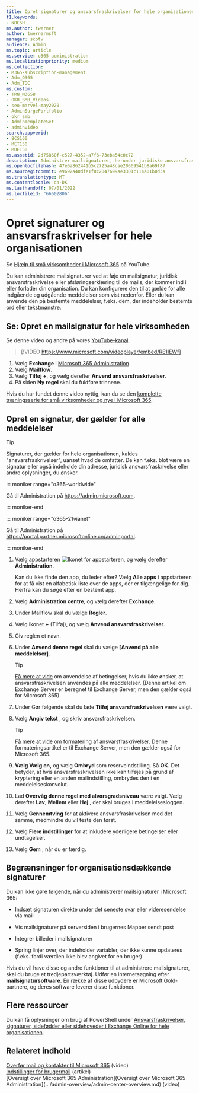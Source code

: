 ```yaml
---
title: Opret signaturer og ansvarsfraskrivelser for hele organisationen
f1.keywords:
- NOCSH
ms.author: twerner
author: twernermsft
manager: scotv
audience: Admin
ms.topic: article
ms.service: o365-administration
ms.localizationpriority: medium
ms.collection:
- M365-subscription-management
- Adm_O365
- Adm_TOC
ms.custom:
- TRN_M365B
- OKR_SMB_Videos
- seo-marvel-may2020
- AdminSurgePortfolio
- okr_smb
- AdminTemplateSet
- adminvideo
search.appverid:
- BCS160
- MET150
- MOE150
ms.assetid: 2d75860f-c527-4352-a7f6-73eba54c0c72
description: Administrer mailsignaturer, herunder juridiske ansvarsfraskrivelser eller afsløringserklæringer for alle mails, der kommer til eller forlader din organisation.
ms.openlocfilehash: 47e6a862441b5c2725a48cae20669541b8a69f87
ms.sourcegitcommit: e9692a40dfe1f8c2047699ae3301c114a01b0d3a
ms.translationtype: MT
ms.contentlocale: da-DK
ms.lasthandoff: 07/01/2022
ms.locfileid: "66602806"
---
```

# <a name="create-organization-wide-signatures-and-disclaimers"></a>Opret signaturer og ansvarsfraskrivelser for hele organisationen

Se [Hjælp til små virksomheder i Microsoft 365](https://go.microsoft.com/fwlink/?linkid=2197659) på YouTube.

 Du kan administrere mailsignaturer ved at føje en mailsignatur, juridisk ansvarsfraskrivelse eller afsløringserklæring til de mails, der kommer ind i eller forlader din organisation. Du kan konfigurere den til at gælde for alle indgående og udgående meddelelser som vist nedenfor. Eller du kan anvende den på bestemte meddelelser, f.eks. dem, der indeholder bestemte ord eller tekstmønstre.

## <a name="watch-create-a-company-wide-email-signature"></a>Se: Opret en mailsignatur for hele virksomheden
  
Se denne video og andre på vores [YouTube-kanal](https://go.microsoft.com/fwlink/?linkid=2198031).

> [!VIDEO https://www.microsoft.com/videoplayer/embed/RE1IEWf] 

1. Vælg **Exchange** i <a href="https://go.microsoft.com/fwlink/p/?linkid=2024339" target="_blank">Microsoft 365 Administration</a>.
1. Vælg **Mailflow**.
1. Vælg **Tilføj +**, og vælg derefter **Anvend ansvarsfraskrivelser**.
1. På siden **Ny regel** skal du fuldføre trinnene. 

Hvis du har fundet denne video nyttig, kan du se den [komplette træningsserie for små virksomheder og nye i Microsoft 365](../../business-video/index.yml).

## <a name="create-a-signature-that-applies-to-all-messages"></a>Opret en signatur, der gælder for alle meddelelser

> [!TIP]
> Signaturer, der gælder for hele organisationen, kaldes "ansvarsfraskrivelser", uanset hvad de omfatter. De kan f.eks. blot være en signatur eller også indeholde din adresse, juridisk ansvarsfraskrivelse eller andre oplysninger, du ønsker.
    
::: moniker range="o365-worldwide"

Gå til Administration på <a href="https://go.microsoft.com/fwlink/p/?linkid=2024339" target="_blank">https://admin.microsoft.com</a>.

::: moniker-end

::: moniker range="o365-21vianet"

Gå til Administration på <a href="https://go.microsoft.com/fwlink/p/?linkid=850627" target="_blank">https://portal.partner.microsoftonline.cn/adminportal</a>.

::: moniker-end

1. Vælg appstarteren ![Ikonet for appstarteren,](../../media/7502f4ec-3c9a-435d-a7b4-b9cda85189a7.png) og vælg derefter **Administration**.
   
    Kan du ikke finde den app, du leder efter? Vælg **Alle apps** i appstarteren for at få vist en alfabetisk liste over de apps, der er tilgængelige for dig. Herfra kan du søge efter en bestemt app. 
    
2. Vælg **Administration centre**, og vælg derefter **Exchange**.
    
3. Under Mailflow skal du vælge **Regler**.
    
4. Vælg ikonet **+** (Tilføj), og vælg **Anvend ansvarsfraskrivelser**.
    
5. Giv reglen et navn.
    
6. Under **Anvend denne regel** skal du vælge **[Anvend på alle meddelelser]**.
    
    > [!TIP]
    > [Få mere at vide](/Exchange/policy-and-compliance/mail-flow-rules/signatures#Scoping) om anvendelse af betingelser, hvis du ikke ønsker, at ansvarsfraskrivelsen anvendes på alle meddelelser. (Denne artikel om Exchange Server er beregnet til Exchange Server, men den gælder også for Microsoft 365). 
  
7. Under Gør følgende skal du lade **Tilføj ansvarsfraskrivelsen** være valgt. 
    
8.  Vælg **Angiv tekst** , og skriv ansvarsfraskrivelsen. 
    
    > [!TIP]
    > [Få mere at vide](/Exchange/policy-and-compliance/mail-flow-rules/signatures#FormatDisclaimer) om formatering af ansvarsfraskrivelser. Denne formateringsartikel er til Exchange Server, men den gælder også for Microsoft 365. 

9. **Vælg Vælg en,** og vælg **Ombryd** som reserveindstilling. Så **OK**. Det betyder, at hvis ansvarsfraskrivelsen ikke kan tilføjes på grund af kryptering eller en anden mailindstilling, ombrydes den i en meddelelseskonvolut.
    
10. Lad **Overvåg denne regel med alvorsgradsniveau** være valgt. Vælg derefter **Lav**, **Mellem** eller **Høj** , der skal bruges i meddelelsesloggen. 
    
11. Vælg **Gennemtving** for at aktivere ansvarsfraskrivelsen med det samme, medmindre du vil teste den først. 
    
12. Vælg **Flere indstillinger** for at inkludere yderligere betingelser eller undtagelser. 
    
13. Vælg **Gem** , når du er færdig. 
    
## <a name="limitations-of-organization-wide-signatures"></a>Begrænsninger for organisationsdækkende signaturer

Du kan ikke gøre følgende, når du administrerer mailsignaturer i Microsoft 365:
  
- Indsæt signaturen direkte under det seneste svar eller videresendelse via mail
    
- Vis mailsignaturer på serversiden i brugernes Mapper sendt post
    
- Integrer billeder i mailsignaturer
    
- Spring linjer over, der indeholder variabler, der ikke kunne opdateres (f.eks. fordi værdien ikke blev angivet for en bruger)
    
Hvis du vil have disse og andre funktioner til at administrere mailsignaturer, skal du bruge et tredjepartsværktøj. Udfør en internetsøgning efter **mailsignatursoftware**. En række af disse udbydere er Microsoft Gold-partnere, og deres software leverer disse funktioner. 
  
## <a name="more-resources"></a>Flere ressourcer

Du kan få oplysninger om brug af PowerShell under [Ansvarsfraskrivelser, signaturer, sidefødder eller sidehoveder i Exchange Online for hele organisationen](/exchange/security-and-compliance/mail-flow-rules/disclaimers-signatures-footers-or-headers).

## <a name="related-content"></a>Relateret indhold

[Overfør mail og kontakter til Microsoft 365](migrate-email-and-contacts-admin.md) (video)\
[Indstillinger for brugermail](../email/office-365-user-email-settings.md) (artikel)\
[Oversigt over Microsoft 365 Administration](Oversigt over Microsoft 365 Administration](.. /admin-overview/admin-center-overview.md) (video)


